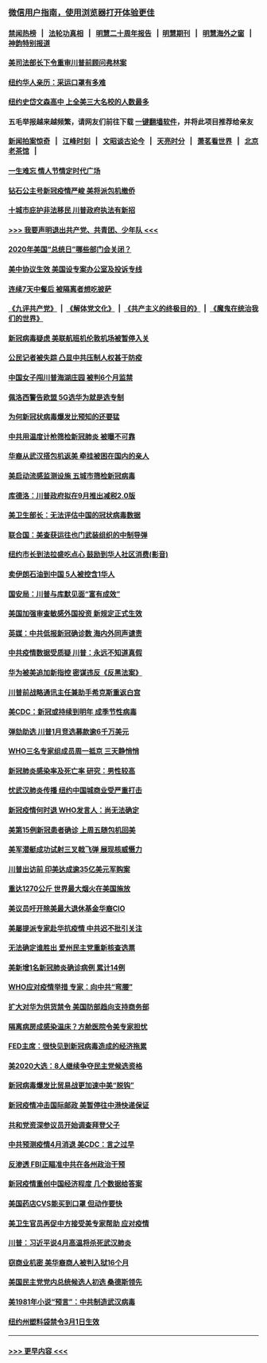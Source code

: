 ### [微信用户指南，使用浏览器打开体验更佳](https://github.com/gfw-breaker/banned-news1/blob/master/indexes/wechat-guide.md?t=0)
#### [禁闻热榜](热点新闻.md?t=0)  &nbsp;&nbsp;|&nbsp;&nbsp; [法轮功真相](https://github.com/gfw-breaker/truth/blob/master/README.md?t=0) &nbsp;&nbsp;|&nbsp;&nbsp; [明慧二十周年报告](https://github.com/gfw-breaker/mh-reports/blob/master/README.md?t=0) &nbsp;&nbsp;|&nbsp;&nbsp;[明慧期刊](https://github.com/gfw-breaker/mh-qikan) &nbsp;&nbsp;|&nbsp;&nbsp; [明慧海外之窗](https://github.com/gfw-breaker/mh-news/blob/master/README.md?t=0) &nbsp;&nbsp;|&nbsp;&nbsp; [神韵特别报道](https://github.com/gfw-breaker/mh-news/blob/master/shenyun.md?t=0)
#### [美司法部长下令重审川普前顾问弗林案](../pages/nsc412/n11870258.md?t=02151611) 
#### [纽约华人亲历：采运口罩有多难](../pages/nsc412/n11870531.md?t=02151611) 
#### [纽约史岱文森高中  上全美三大名校的人数最多](../pages/nsc412/n11870557.md?t=02151611) 
#### 五毛举报越来越频繁，请网友们前往下载 [一键翻墙软件](https://github.com/gfw-breaker/ssr-accounts)，并将此项目推荐给亲友
#### [新闻拍案惊奇](https://github.com/gfw-breaker/banned-news1/blob/master/pages/link4.md) &nbsp;&nbsp;|&nbsp;&nbsp; [江峰时刻](https://github.com/gfw-breaker/banned-news1/blob/master/pages/link4.md) &nbsp;&nbsp;|&nbsp;&nbsp; [文昭谈古论今](https://github.com/gfw-breaker/banned-news1/blob/master/pages/link4.md) &nbsp;&nbsp;|&nbsp;&nbsp; [天亮时分](https://github.com/gfw-breaker/banned-news1/blob/master/pages/link4.md) &nbsp;&nbsp;|&nbsp;&nbsp; [萧茗看世界](https://github.com/gfw-breaker/banned-news1/blob/master/pages/link4.md) &nbsp;&nbsp;|&nbsp;&nbsp; [北京老茶馆](https://github.com/gfw-breaker/banned-news1/blob/master/pages/link4.md) &nbsp;&nbsp;|&nbsp;&nbsp; 
#### [一生难忘 情人节情定时代广场](../pages/nsc412/n11870536.md?t=02151611) 
#### [钻石公主号新冠疫情严峻 美将派包机撤侨](../pages/nsc412/n11870505.md?t=02151611) 
#### [十城市庇护非法移民 川普政府执法有新招](../pages/nsc412/n11870410.md?t=02151611) 
#### [>>> 我要声明退出共产党、共青团、少年队 <<<](https://github.com/begood0513/goodnews/blob/master/quit/letter.md) 
#### [2020年美国“总统日”哪些部门会关闭？](../pages/nsc412/n11870148.md?t=02151611) 
#### [美中协议生效 美国设专案办公室及投诉专线](../pages/nsc412/n11870266.md?t=02151611) 
#### [连续7天中餐后 被隔离者想吃披萨](../pages/nsc412/n11870243.md?t=02151611) 
#### [《九评共产党》](https://github.com/begood0513/9ping.md/blob/master/README.md) &nbsp;|&nbsp; [《解体党文化》](../../../../jtdwh.md/blob/master/README.md)  &nbsp;|&nbsp; [《共产主义的终极目的》](../../../../gczydzjmd.md/blob/master/README.md) &nbsp;|&nbsp; [《魔鬼在统治我们的世界》](../../../../mgztzwmdsj.md/blob/master/README.md) 
#### [新冠病毒疑虑 美联航班机伦敦机场被暂停入关](../pages/nsc412/n11870015.md?t=02151611) 
#### [公民记者被失踪 凸显中共压制人权甚于防疫](../pages/nsc412/n11870042.md?t=02151611) 
#### [中国女子闯川普海湖庄园 被判6个月监禁](../pages/nsc412/n11869919.md?t=02151611) 
#### [佩洛西警告欧盟 5G选华为就是选专制](../pages/nsc412/n11869898.md?t=02151611) 
#### [为何新冠状病毒爆发比预知的还要猛](../pages/nsc412/n11869828.md?t=02151611) 
#### [中共用温度计枪筛检新冠肺炎 被曝不可靠](../pages/nsc412/n11869707.md?t=02151611) 
#### [华裔从武汉搭包机返美 牵挂被困在国内的亲人](../pages/nsc412/n11869711.md?t=02151611) 
#### [美启动流感监测设施 五城市筛检新冠病毒](../pages/nsc412/n11869689.md?t=02151611) 
#### [库德洛：川普政府拟在9月推出减税2.0版](../pages/nsc412/n11869627.md?t=02151611) 
#### [美卫生部长：无法评估中国的冠状病毒数据](../pages/nsc412/n11869301.md?t=02151611) 
#### [联合国：美查获运往也门武装组织的中制导弹](../pages/nsc412/n11868677.md?t=02151611) 
#### [纽约市长到法拉盛吃点心  鼓励到华人社区消费(影音)](../pages/nsc412/n11868197.md?t=02151611) 
#### [卖伊朗石油到中国  5人被控含1华人](../pages/nsc412/n11867988.md?t=02151611) 
#### [国安局：川普与库默见面“富有成效”](../pages/nsc412/n11867976.md?t=02151611) 
#### [美国加强审查敏感外国投资 新规定正式生效](../pages/nsc412/n11868041.md?t=02151611) 
#### [英媒：中共低报新冠确诊数 海内外同声谴责](../pages/nsc412/n11867421.md?t=02151611) 
#### [中共疫情数据受质疑 川普：永远不知道真假](../pages/nsc412/n11867195.md?t=02151611) 
#### [华为被美追加新指控 密谋违反《反黑法案》](../pages/nsc412/n11867191.md?t=02151611) 
#### [川普前战略通讯主任兼助手希克斯重返白宫](../pages/nsc412/n11867104.md?t=02151611) 
#### [美CDC：新冠或持续到明年 成季节性病毒](../pages/nsc412/n11867279.md?t=02151611) 
#### [弹劾助选 川普1月竞选募款逾6千万美元](../pages/nsc412/n11866950.md?t=02151611) 
#### [WHO三名专家组成员周一抵京 三天静悄悄](../pages/nsc412/n11866947.md?t=02151611) 
#### [新冠肺炎感染率及死亡率 研究：男性较高](../pages/nsc412/n11866956.md?t=02151611) 
#### [忧武汉肺炎传播 纽约中国城商业受严重打击](../pages/nsc412/n11866902.md?t=02151611) 
#### [新冠疫情何时退 WHO发言人：尚无法确定](../pages/nsc412/n11866864.md?t=02151611) 
#### [美第15例新冠患者确诊 上周五随包机回美](../pages/nsc412/n11866852.md?t=02151611) 
#### [美军潜艇成功试射三叉戟飞弹 展现核威慑力](../pages/nsc412/n11866046.md?t=02151611) 
#### [川普出访前 印美达成逾35亿美元军购案](../pages/nsc412/n11865444.md?t=02151611) 
#### [重达1270公斤 世界最大烟火在美国施放](../pages/nsc412/n11865198.md?t=02151611) 
#### [美议员吁开除美最大退休基金华裔CIO](../pages/nsc412/n11865230.md?t=02151611) 
#### [美屡提派专家赴华抗疫情 中共迟不批引关注](../pages/nsc412/n11864719.md?t=02151611) 
#### [无法确定谁胜出 爱州民主党重新核查选票](../pages/nsc412/n11864830.md?t=02151611) 
#### [美新增1名新冠肺炎确诊病例 累计14例](../pages/nsc412/n11864893.md?t=02151611) 
#### [WHO应对疫情举措 专家：向中共“弯腰”](../pages/nsc412/n11864727.md?t=02151611) 
#### [扩大对华为供货禁令 美国防部趋向支持商务部](../pages/nsc412/n11864773.md?t=02151611) 
#### [隔离病房成感染温床？方舱医院令美专家担忧](../pages/nsc412/n11864575.md?t=02151611) 
#### [FED主席：很快见到新冠病毒造成的经济拖累](../pages/nsc412/n11864507.md?t=02151611) 
#### [美2020大选：8人继续争夺民主党候选资格](../pages/nsc412/n11864327.md?t=02151611) 
#### [新冠病毒爆发比贸易战更加速中美“脱钩”](../pages/nsc412/n11864470.md?t=02151611) 
#### [新冠疫情冲击国际邮政 美暂停往中港快递保证](../pages/nsc412/n11864207.md?t=02151611) 
#### [共和党资深参议员开始调查拜登父子](../pages/nsc412/n11863984.md?t=02151611) 
#### [中共预测疫情4月消退 美CDC：言之过早](../pages/nsc412/n11864310.md?t=02151611) 
#### [反渗透 FBI正瞄准中共在各州政治干预](../pages/nsc412/n11864300.md?t=02151611) 
#### [新冠疫情重创中国经济程度 几个数据给答案](../pages/nsc412/n11864203.md?t=02151611) 
#### [美国药店CVS能买到口罩 但动作要快](../pages/nsc412/n11862438.md?t=02151611) 
#### [美卫生官员再促中方接受美专家帮助 应对疫情](../pages/nsc412/n11864043.md?t=02151611) 
#### [川普：习近平说4月高温将杀死武汉肺炎](../pages/nsc412/n11860814.md?t=02151611) 
#### [窃商业机密 美华裔商人被判入狱16个月](../pages/nsc412/n11863911.md?t=02151611) 
#### [美国民主党党内总统候选人初选 桑德斯领先](../pages/nsc412/n11863475.md?t=02151611) 
#### [美1981年小说“预言”：中共制造武汉病毒](../pages/nsc412/n11863306.md?t=02151611) 
#### [纽约州塑料袋禁令3月1日生效](../pages/nsc412/n11862832.md?t=02151611) 

----
#### [ >>> 更早内容 <<< ](../indexes/nsc412-earlier.md)
